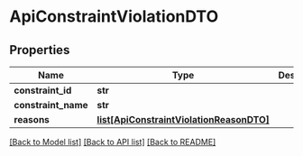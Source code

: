 # ApiConstraintViolationDTO

## Properties

| Name                | Type                                                                            | Description | Notes      |
| ------------------- | ------------------------------------------------------------------------------- | ----------- | ---------- |
| **constraint_id**   | **str**                                                                         |             | [optional] |
| **constraint_name** | **str**                                                                         |             | [optional] |
| **reasons**         | [**list[ApiConstraintViolationReasonDTO]**](ApiConstraintViolationReasonDTO.md) |             | [optional] |

[[Back to Model list]](../README.md#documentation-for-models) [[Back to API list]](../README.md#documentation-for-api-endpoints) [[Back to README]](../README.md)
